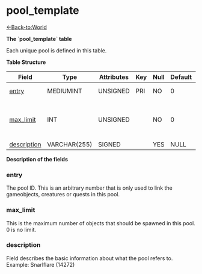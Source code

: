 # pool\_template

[<-Back-to:World](database-world)

**The \`pool\_template\` table**

Each unique pool is defined in this table.

**Table Structure**

| Field            | Type         | Attributes | Key | Null | Default | Extra | Comment                               |
| ---------------- | ------------ | ---------- | --- | ---- | ------- | ----- | ------------------------------------- |
| [entry][1]       | MEDIUMINT    | UNSIGNED   | PRI | NO   | 0       |       | Pool entry                            |
| [max_limit][2]   | INT          | UNSIGNED   |     | NO   | 0       |       | Max number of objects (0) is no limit |
| [description][3] | VARCHAR(255) | SIGNED     |     | YES  | NULL    |       |                                       |

[1]: #entry
[2]: #max_limit
[3]: #description

**Description of the fields**

### entry

The pool ID. This is an arbitrary number that is only used to link the gameobjects, creatures or quests in this pool.

### max\_limit

This is the maximum number of objects that should be spawned in this pool.
0 is no limit.

### description

Field describes the basic information about what the pool refers to. Example: Snarlflare (14272)

